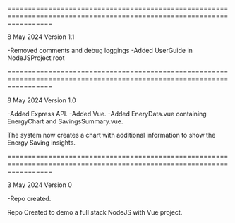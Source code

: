 =======================================================================================================================

8 May 2024 Version 1.1

-Removed comments and debug loggings
-Added UserGuide in NodeJSProject root

=======================================================================================================================

8 May 2024 Version 1.0

-Added Express API.
-Added Vue.
-Added EneryData.vue containing EnergyChart and SavingsSummary.vue.

The system now creates a chart with additional information to show the Energy Saving insights.

=======================================================================================================================

3 May 2024 Version 0

-Repo created.

Repo Created to demo a full stack NodeJS with Vue project.
